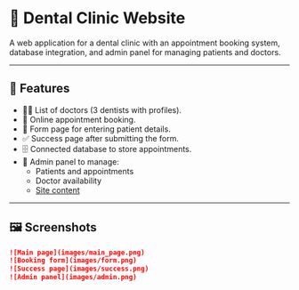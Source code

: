 # 🦷 Dental Clinic Website

A web application for a dental clinic with an appointment booking system, database integration, and admin panel for managing patients and doctors.  

---

## 🚀 Features
- 👨‍⚕️ List of doctors (3 dentists with profiles).
- 📅 Online appointment booking.
- 📝 Form page for entering patient details.
- ✅ Success page after submitting the form.
- 🗄 Connected database to store appointments.
- 🔑 Admin panel to manage:
  - Patients and appointments
  - Doctor availability
  - [Site content](https://dental-fn7x.onrender.com/)

---

## 🖼 Screenshots
```markdown
![Main page](images/main_page.png)
![Booking form](images/form.png)
![Success page](images/success.png)
![Admin panel](images/admin.png)
